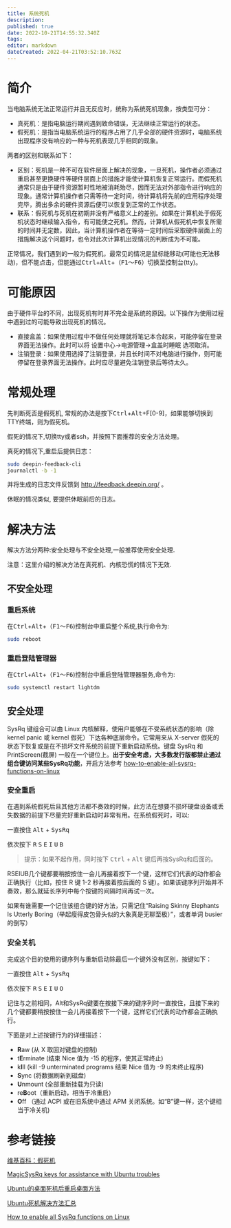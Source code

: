 ```yaml
---
title: 系统死机
description: 
published: true
date: 2022-10-21T14:55:32.340Z
tags: 
editor: markdown
dateCreated: 2022-04-21T03:52:10.763Z
---
```


# 简介

当电脑系统无法正常运行并且无反应时，统称为系统死机现象，按类型可分：

- 真死机：是指电脑运行期间遇到致命错误，无法继续正常运行的状态。
- 假死机：是指当电脑系统运行的程序占用了几乎全部的硬件资源时，电脑系统出现程序没有响应的一种与死机表现几乎相同的现象。

两者的区别和联系如下：

- 区别：死机是一种不可在软件层面上解决的现象，一旦死机，操作者必须通过重启甚至更换硬件等硬件层面上的措施才能使计算机恢复正常运行。而假死机通常只是由于硬件资源暂时性地被消耗殆尽，因而无法对外部指令进行响应的现象。通常计算机操作者只需等待一定时间，待计算机将先前的应用程序处理完毕，腾出多余的硬件资源后便可以恢复到正常的工作状态。
- 联系：假死机与死机在初期并没有严格意义上的差别。如果在计算机处于假死机状态时继续输入指令，有可能使之死机。然而，计算机从假死机中恢复所需的时间并无定数，因此，当计算机操作者在等待一定时间后采取硬件层面上的措施解决这个问题时，也令对此次计算机出现情况的判断成为不可能。

正常情况，我们遇到的一般为假死机，最常见的情况是鼠标能移动(可能也无法移动)，但不能点击，但能通过<kbd>Ctrl</kbd>+<kbd>Alt</kbd>+（<kbd>F1</kbd>～<kbd>F6</kbd>）切换至控制台(tty)。

# 可能原因
由于硬件平台的不同，出现死机有时并不完全是系统的原因。以下操作为使用过程中遇到过的可能导致出现死机的情况。
- 直接盒盖：如果使用过程中不做任何处理就将笔记本合起来，可能停留在登录界面无法操作。此时可以将 设置中心->电源管理->盒盖时睡眠 选项取消。
- 注销登录：如果使用选择了注销登录，并且长时间不对电脑进行操作，则可能停留在登录界面无法操作。此时应尽量避免注销登录后等待太久。

# 常规处理

先判断死否是假死机, 常规的办法是按下<kbd>Ctrl</kbd>+<kbd>Alt</kbd>+F[0-9]，如果能够切换到TTY终端，则为假死机。

假死的情况下,切换tty或者ssh，并按照下面推荐的安全方法处理。

真死的情况下,重启后提供日志：
```bash
sudo deepin-feedback-cli
journalctl -b -1
```
并将生成的日志文件反馈到 http://feedback.deepin.org/ 。

休眠的情况类似, 要提供休眠前后的日志。

# 解决方法

解决方法分两种:安全处理与不安全处理,一般推荐使用安全处理.

注意：这里介绍的解决方法在真死机、内核恐慌的情况下无效.

## 不安全处理

### 重启系统

在<kbd>Ctrl</kbd>+<kbd>Alt</kbd>+（<kbd>F1</kbd>～<kbd>F6</kbd>)控制台中重启整个系统,执行命令为:
```bash
sudo reboot
```
### 重启登陆管理器

在<kbd>Ctrl</kbd>+<kbd>Alt</kbd>+（<kbd>F1</kbd>～<kbd>F6</kbd>)控制台中重启登陆管理器服务,命令为:
```bash
sudo systemctl restart lightdm
```
## 安全处理

SysRq 键组合可以由 Linux 内核解释，使用户能够在不受系统状态的影响（除 kernel panic 或 kernel 假死）下达各种底层命令。它常用来从 X-server 假死的状态下恢复或是在不损坏文件系统的前提下重新启动系统。键盘 SysRq 和 PrintScreen(截屏) 一般在一个键位上。**出于安全考虑，大多数发行版都禁止通过组合键访问某些SysRq功能**，开启方法参考 [how-to-enable-all-sysrq-functions-on-linux](https://linuxconfig.org/how-to-enable-all-sysrq-functions-on-linux)

### 安全重启

在遇到系统假死后且其他方法都不奏效的时候，此方法在想要不损坏硬盘设备或丢失数据的前提下尽量完好重新启动时非常有用。在系统假死时，可以:

一直按住 <kbd>Alt</kbd> + <kbd>SysRq</kbd>

依次按下 <kbd>R</kbd> <kbd>S</kbd> <kbd>E</kbd> <kbd>I</kbd> <kbd>U</kbd> <kbd>B</kbd>

>提示：如果不起作用，同时按下 <kbd>Ctrl</kbd> + <kbd>Alt</kbd> 键后再按SysRq和后面的。

RSEIUB几个键都要稍按按住一会儿再接着按下一个键，这样它们代表的动作都会正确执行（比如，按住 R 键 1-2 秒再接着按后面的 S 键）。如果该键序列开始并不奏效，那么就延长序列中每个按键的间隔时间再试一次。

如果有谁需要一个记住该组合键的好方法，只需记住“Raising Skinny Elephants Is Utterly Boring（举起瘦得皮包骨头似的大象真是无聊至极）”，或者单词 busier 的倒写）

### 安全关机

完成这个目的使用的键序列与重新启动除最后一个键外没有区别，按键如下：

一直按住 <kbd>Alt</kbd> + <kbd>SysRq</kbd>

依次按下 <kbd>R</kbd> <kbd>S</kbd> <kbd>E</kbd> <kbd>I</kbd> <kbd>U</kbd> <kbd>O</kbd>

记住与之前相同，Alt和SysRq键要在按接下来的键序列时一直按住，且接下来的几个键都要稍按按住一会儿再接着按下一个键，这样它们代表的动作都会正确执行。

下面是对上述按键行为的详细描述：

- **R**aw (从 X 取回对键盘的控制)
- t**E**rminate (结束 Nice 值为 -15 的程序，使其正常终止)
- k**I**ll (kill -9 unterminated programs 结束 Nice 值为 -9 的未终止程序)
- **S**ync (将数据刷新到磁盘)
- **U**nmount (全部重新挂载为只读)
- re**B**oot（重新启动，相当于冷重启）
- **O**ff （通过 ACPI 或在旧系统中通过 APM 关闭系统。如“B”键一样，这个键相当于冷关机)



# 参考链接

[维基百科：假死机](http://zh.wikipedia.org/wiki/%E5%81%87%E6%AD%BB%E6%9C%BA)

[MagicSysRq keys for assistance with Ubuntu troubles](http://ubuntuforums.org/showthread.php?t=617349)

[Ubuntu的桌面死机后重启桌面方法](http://linux.net527.cn/Ubuntu/Ubuntuanzhuangyuyingyong/18698.html)

[Ubuntu死机解决方法汇总](https://www.jianshu.com/p/36fb9eed82a3)

[How to enable all SysRq functions on Linux](https://linuxconfig.org/how-to-enable-all-sysrq-functions-on-linux)